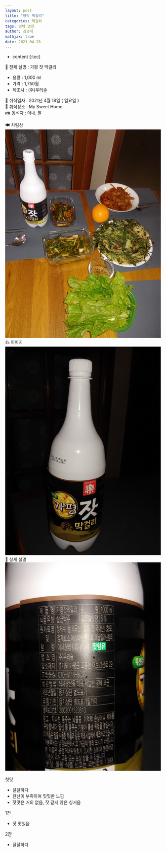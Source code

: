 ```yaml
---
layout: post
title: "영탁 막걸리"
categories: 막걸리
tags: 영탁 영천
author: 김종태
mathjax: true
date: 2021-04-20
---
```

* content
{:toc}

🍺 전체 설명 : 가평 잣 막걸리  
 - 용량 : 1,000 ml
 - 가격 : 1,750월
 - 제조사 : (주)우리술    

📆 취식일자 : 2021년 4월 18일 ( 일요일 )  
🚀️ 취식장소 : My Sweet Home  
👪 동석자 : 아내, 딸  

🍽 차림상
![가평 잣막걸리1](../assets/images/jat.jpg)
👍 이미지
![가평 잣막걸리1](../assets/images/jat_1.jpg)
📓 상세 설명
![가평 잣막걸리2](../assets/images/jat_2.jpg)

첫맛
- 달달하다
- 탄산이 부족하여 밋밋한 느낌
- 잣맛은 거의 없음, 잣 같지 않은 싱거움

1잔
- 잣 맛있음

2잔
- 달달하다

